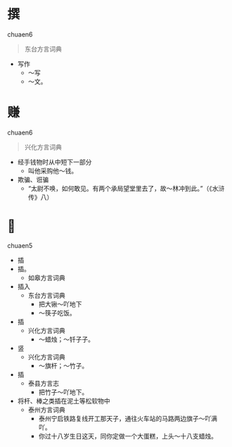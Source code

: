 # 撰
chuaen6
> 东台方言词典
- 写作
  - ～写
  - ～文。

# 赚
chuaen6
> 兴化方言词典
- 经手钱物时从中短下一部分
  - 叫他采购他～钱。
- 欺骗、诳骗
  - “太尉不唤，如何敢见。有两个承局望堂里去了，故～林冲到此。”（《水浒传》八）

# 𢺟
chuaen5
+ 插
+ 插。
  * 如皋方言词典
+ 插入
  * 东台方言词典
    - 把大锹～吖地下
    - ～筷子吃饭。
+ 插
  * 兴化方言词典
    - ～蜡烛；～钎子子。
+ 竖
  * 兴化方言词典
    - ～旗杆；～竹子。
+ 插
  * 泰县方言志
    - 把竹子～吖地下。
+ 将杆、棒之类插在泥土等松软物中
  * 泰州方言词典
    - 泰州宁启铁路复线开工那天子，通往火车站的马路两边旗子～吖满吖。
    - 你过十八岁生日这天，同你定做一个大蛋糕，上头～十八支蜡烛。
